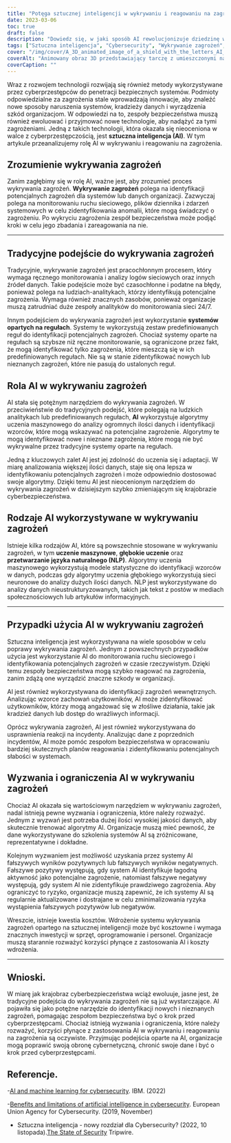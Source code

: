 ```yaml
---
title: "Potęga sztucznej inteligencji w wykrywaniu i reagowaniu na zagrożenia"
date: 2023-03-06
toc: true
draft: false
description: "Dowiedz się, w jaki sposób AI rewolucjonizuje dziedzinę wykrywania i reagowania na zagrożenia, a także jakie wyzwania i ograniczenia ze sobą niesie."
tags: ["Sztuczna inteligencja", "Cybersecurity", "Wykrywanie zagrożeń", "Reagowanie na zagrożenia", "Uczenie maszynowe", "Uczenie głębokie", "Przetwarzanie języka naturalnego", "Algorytmy AI", "Bezpieczeństwo sieci", "Bezpieczeństwo danych", "Cyberobrona", "Reagowanie na incydenty", "Zagrożenia wewnętrzne", "Zespoły ds. bezpieczeństwa", "Monitorowanie w czasie rzeczywistym", "Systemy oparte na regułach", "Cyberprzestępczość", "Podatności", "Adaptacyjne bezpieczeństwo", "Cyberodporność"]
cover: "/img/cover/A_3D_animated_image_of_a_shield_with_the_letters_AI_on_it.png"
coverAlt: "Animowany obraz 3D przedstawiający tarczę z umieszczonymi na niej literami AI, blokującą nadlatujące strzałki symbolizujące cyberzagrożenia."
coverCaption: ""
---
```


Wraz z rozwojem technologii rozwijają się również metody wykorzystywane przez cyberprzestępców do penetracji bezpiecznych systemów. Podmioty odpowiedzialne za zagrożenia stale wprowadzają innowacje, aby znaleźć nowe sposoby naruszenia systemów, kradzieży danych i wyrządzenia szkód organizacjom. W odpowiedzi na to, zespoły bezpieczeństwa muszą również ewoluować i przyjmować nowe technologie, aby nadążyć za tymi zagrożeniami. Jedną z takich technologii, która okazała się nieoceniona w walce z cyberprzestępczością, jest **sztuczna inteligencja (AI)**. W tym artykule przeanalizujemy rolę AI w wykrywaniu i reagowaniu na zagrożenia.

## Zrozumienie wykrywania zagrożeń

Zanim zagłębimy się w rolę AI, ważne jest, aby zrozumieć proces wykrywania zagrożeń. **Wykrywanie zagrożeń** polega na identyfikacji potencjalnych zagrożeń dla systemów lub danych organizacji. Zazwyczaj polega na monitorowaniu ruchu sieciowego, plików dziennika i zdarzeń systemowych w celu zidentyfikowania anomalii, które mogą świadczyć o zagrożeniu. Po wykryciu zagrożenia zespół bezpieczeństwa może podjąć kroki w celu jego zbadania i zareagowania na nie.

____

## Tradycyjne podejście do wykrywania zagrożeń

Tradycyjnie, wykrywanie zagrożeń jest pracochłonnym procesem, który wymaga ręcznego monitorowania i analizy logów sieciowych oraz innych źródeł danych. Takie podejście może być czasochłonne i podatne na błędy, ponieważ polega na ludziach-analitykach, którzy identyfikują potencjalne zagrożenia. Wymaga również znacznych zasobów, ponieważ organizacje muszą zatrudniać duże zespoły analityków do monitorowania sieci 24/7.

Innym podejściem do wykrywania zagrożeń jest wykorzystanie **systemów opartych na regułach**. Systemy te wykorzystują zestaw predefiniowanych reguł do identyfikacji potencjalnych zagrożeń. Chociaż systemy oparte na regułach są szybsze niż ręczne monitorowanie, są ograniczone przez fakt, że mogą identyfikować tylko zagrożenia, które mieszczą się w ich predefiniowanych regułach. Nie są w stanie zidentyfikować nowych lub nieznanych zagrożeń, które nie pasują do ustalonych reguł.

## Rola AI w wykrywaniu zagrożeń

AI stała się potężnym narzędziem do wykrywania zagrożeń. W przeciwieństwie do tradycyjnych podejść, które polegają na ludzkich analitykach lub predefiniowanych regułach, **AI** wykorzystuje algorytmy uczenia maszynowego do analizy ogromnych ilości danych i identyfikacji wzorców, które mogą wskazywać na potencjalne zagrożenie. Algorytmy te mogą identyfikować nowe i nieznane zagrożenia, które mogą nie być wykrywalne przez tradycyjne systemy oparte na regułach.

Jedną z kluczowych zalet AI jest jej zdolność do uczenia się i adaptacji. W miarę analizowania większej ilości danych, staje się ona lepsza w identyfikowaniu potencjalnych zagrożeń i może odpowiednio dostosować swoje algorytmy. Dzięki temu AI jest nieocenionym narzędziem do wykrywania zagrożeń w dzisiejszym szybko zmieniającym się krajobrazie cyberbezpieczeństwa.

## Rodzaje AI wykorzystywane w wykrywaniu zagrożeń

Istnieje kilka rodzajów AI, które są powszechnie stosowane w wykrywaniu zagrożeń, w tym **uczenie maszynowe**, **głębokie uczenie** oraz **przetwarzanie języka naturalnego (NLP)**. Algorytmy uczenia maszynowego wykorzystują modele statystyczne do identyfikacji wzorców w danych, podczas gdy algorytmy uczenia głębokiego wykorzystują sieci neuronowe do analizy dużych ilości danych. NLP jest wykorzystywane do analizy danych nieustrukturyzowanych, takich jak tekst z postów w mediach społecznościowych lub artykułów informacyjnych.

_____

## Przypadki użycia AI w wykrywaniu zagrożeń

Sztuczna inteligencja jest wykorzystywana na wiele sposobów w celu poprawy wykrywania zagrożeń. Jednym z powszechnych przypadków użycia jest wykorzystanie AI do monitorowania ruchu sieciowego i identyfikowania potencjalnych zagrożeń w czasie rzeczywistym. Dzięki temu zespoły bezpieczeństwa mogą szybko reagować na zagrożenia, zanim zdążą one wyrządzić znaczne szkody w organizacji.

AI jest również wykorzystywana do identyfikacji zagrożeń wewnętrznych. Analizując wzorce zachowań użytkowników, AI może zidentyfikować użytkowników, którzy mogą angażować się w złośliwe działania, takie jak kradzież danych lub dostęp do wrażliwych informacji.

Oprócz wykrywania zagrożeń, AI jest również wykorzystywana do usprawnienia reakcji na incydenty. Analizując dane z poprzednich incydentów, AI może pomóc zespołom bezpieczeństwa w opracowaniu bardziej skutecznych planów reagowania i zidentyfikowaniu potencjalnych słabości w systemach.

## Wyzwania i ograniczenia AI w wykrywaniu zagrożeń

Chociaż AI okazała się wartościowym narzędziem w wykrywaniu zagrożeń, nadal istnieją pewne wyzwania i ograniczenia, które należy rozważyć. Jednym z wyzwań jest potrzeba dużej ilości wysokiej jakości danych, aby skutecznie trenować algorytmy AI. Organizacje muszą mieć pewność, że dane wykorzystywane do szkolenia systemów AI są zróżnicowane, reprezentatywne i dokładne.

Kolejnym wyzwaniem jest możliwość uzyskania przez systemy AI fałszywych wyników pozytywnych lub fałszywych wyników negatywnych. Fałszywe pozytywy występują, gdy system AI identyfikuje łagodną aktywność jako potencjalne zagrożenie, natomiast fałszywe negatywy występują, gdy system AI nie zidentyfikuje prawdziwego zagrożenia. Aby ograniczyć to ryzyko, organizacje muszą zapewnić, że ich systemy AI są regularnie aktualizowane i dostrajane w celu zminimalizowania ryzyka wystąpienia fałszywych pozytywów lub negatywów.

Wreszcie, istnieje kwestia kosztów. Wdrożenie systemu wykrywania zagrożeń opartego na sztucznej inteligencji może być kosztowne i wymaga znacznych inwestycji w sprzęt, oprogramowanie i personel. Organizacje muszą starannie rozważyć korzyści płynące z zastosowania AI i koszty wdrożenia.

_____

## Wnioski.

W miarę jak krajobraz cyberbezpieczeństwa wciąż ewoluuje, jasne jest, że tradycyjne podejścia do wykrywania zagrożeń nie są już wystarczające. AI pojawiła się jako potężne narzędzie do identyfikacji nowych i nieznanych zagrożeń, pomagając zespołom bezpieczeństwa być o krok przed cyberprzestępcami. Chociaż istnieją wyzwania i ograniczenia, które należy rozważyć, korzyści płynące z zastosowania AI w wykrywaniu i reagowaniu na zagrożenia są oczywiste. Przyjmując podejścia oparte na AI, organizacje mogą poprawić swoją obronę cybernetyczną, chronić swoje dane i być o krok przed cyberprzestępcami.

## Referencje.
-[AI and machine learning for cybersecurity](https://www.ibm.com/security/artificial-intelligence). IBM. (2022)

-[Benefits and limitations of artificial intelligence in cybersecurity](https://www.enisa.europa.eu/topics/artificial-intelligence-and-cybersecurity/benefits-and-limitations). European Union Agency for Cybersecurity. (2019, November)

- Sztuczna inteligencja - nowy rozdział dla Cybersecurity? (2022, 10 listopada).[The State of Security](https://www.tripwire.com/state-of-security/artificial-intelligence-new-chapter-cybersecurity) Tripwire.

